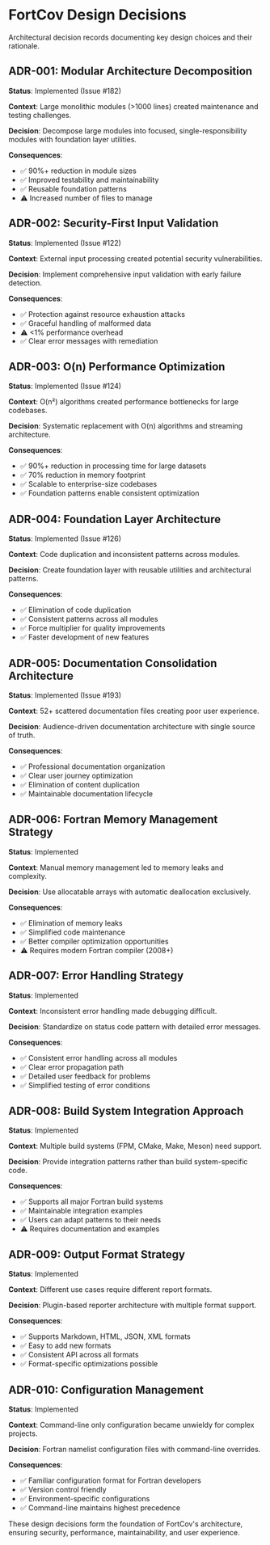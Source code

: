# FortCov Design Decisions

Architectural decision records documenting key design choices and their rationale.

## ADR-001: Modular Architecture Decomposition

**Status**: Implemented (Issue #182)

**Context**: Large monolithic modules (>1000 lines) created maintenance and testing challenges.

**Decision**: Decompose large modules into focused, single-responsibility modules with foundation layer utilities.

**Consequences**: 
- ✅ 90%+ reduction in module sizes
- ✅ Improved testability and maintainability
- ✅ Reusable foundation patterns
- ⚠️ Increased number of files to manage

## ADR-002: Security-First Input Validation

**Status**: Implemented (Issue #122)

**Context**: External input processing created potential security vulnerabilities.

**Decision**: Implement comprehensive input validation with early failure detection.

**Consequences**:
- ✅ Protection against resource exhaustion attacks
- ✅ Graceful handling of malformed data
- ⚠️ <1% performance overhead
- ✅ Clear error messages with remediation

## ADR-003: O(n) Performance Optimization

**Status**: Implemented (Issue #124)

**Context**: O(n²) algorithms created performance bottlenecks for large codebases.

**Decision**: Systematic replacement with O(n) algorithms and streaming architecture.

**Consequences**:
- ✅ 90%+ reduction in processing time for large datasets
- ✅ 70% reduction in memory footprint
- ✅ Scalable to enterprise-size codebases
- ✅ Foundation patterns enable consistent optimization

## ADR-004: Foundation Layer Architecture

**Status**: Implemented (Issue #126)

**Context**: Code duplication and inconsistent patterns across modules.

**Decision**: Create foundation layer with reusable utilities and architectural patterns.

**Consequences**:
- ✅ Elimination of code duplication
- ✅ Consistent patterns across all modules  
- ✅ Force multiplier for quality improvements
- ✅ Faster development of new features

## ADR-005: Documentation Consolidation Architecture

**Status**: Implemented (Issue #193)

**Context**: 52+ scattered documentation files creating poor user experience.

**Decision**: Audience-driven documentation architecture with single source of truth.

**Consequences**:
- ✅ Professional documentation organization
- ✅ Clear user journey optimization
- ✅ Elimination of content duplication
- ✅ Maintainable documentation lifecycle

## ADR-006: Fortran Memory Management Strategy

**Status**: Implemented

**Context**: Manual memory management led to memory leaks and complexity.

**Decision**: Use allocatable arrays with automatic deallocation exclusively.

**Consequences**:
- ✅ Elimination of memory leaks
- ✅ Simplified code maintenance
- ✅ Better compiler optimization opportunities
- ⚠️ Requires modern Fortran compiler (2008+)

## ADR-007: Error Handling Strategy

**Status**: Implemented

**Context**: Inconsistent error handling made debugging difficult.

**Decision**: Standardize on status code pattern with detailed error messages.

**Consequences**:
- ✅ Consistent error handling across all modules
- ✅ Clear error propagation path
- ✅ Detailed user feedback for problems
- ✅ Simplified testing of error conditions

## ADR-008: Build System Integration Approach

**Status**: Implemented

**Context**: Multiple build systems (FPM, CMake, Make, Meson) need support.

**Decision**: Provide integration patterns rather than build system-specific code.

**Consequences**:
- ✅ Supports all major Fortran build systems
- ✅ Maintainable integration examples
- ✅ Users can adapt patterns to their needs
- ⚠️ Requires documentation and examples

## ADR-009: Output Format Strategy

**Status**: Implemented

**Context**: Different use cases require different report formats.

**Decision**: Plugin-based reporter architecture with multiple format support.

**Consequences**:
- ✅ Supports Markdown, HTML, JSON, XML formats
- ✅ Easy to add new formats
- ✅ Consistent API across all formats
- ✅ Format-specific optimizations possible

## ADR-010: Configuration Management

**Status**: Implemented

**Context**: Command-line only configuration became unwieldy for complex projects.

**Decision**: Fortran namelist configuration files with command-line overrides.

**Consequences**:
- ✅ Familiar configuration format for Fortran developers
- ✅ Version control friendly
- ✅ Environment-specific configurations
- ✅ Command-line maintains highest precedence

These design decisions form the foundation of FortCov's architecture, ensuring security, performance, maintainability, and user experience.